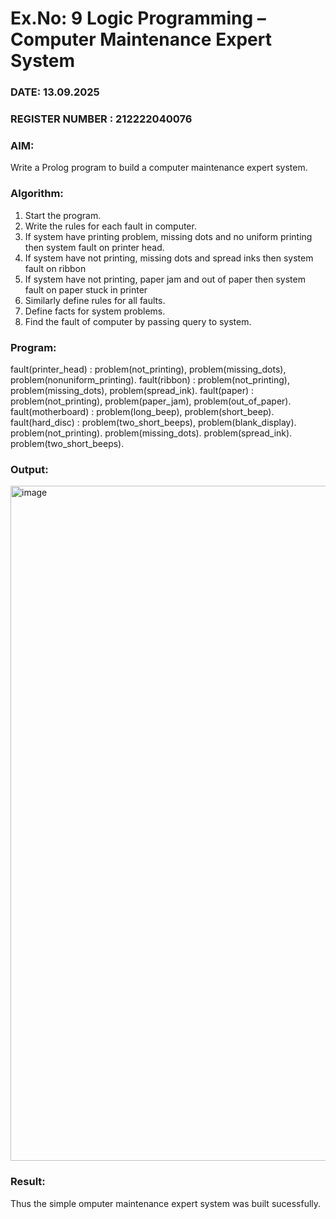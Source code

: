 # Ex.No: 9  Logic Programming –  Computer Maintenance Expert System
### DATE: 13.09.2025                                                                           
### REGISTER NUMBER : 212222040076
### AIM: 
Write a Prolog program to build a computer maintenance expert system.
###  Algorithm:
1. Start the program.
2. Write the rules for each fault in computer.
3. If system have printing problem, missing dots and no uniform printing then system fault on printer head.
4. If system have not printing, missing dots and spread inks then system fault on ribbon
5. If system have not printing, paper jam and out of paper then system fault on paper stuck in printer
6. Similarly define rules for all faults.
7. Define facts for system problems.
8. Find the fault of computer by passing query to system.
     
### Program:

fault(printer_head) :
problem(not_printing),
 problem(missing_dots),
 problem(nonuniform_printing).
 fault(ribbon) :
problem(not_printing),
 problem(missing_dots),
 problem(spread_ink).
 fault(paper) :
problem(not_printing),
 problem(paper_jam),
 problem(out_of_paper).
 fault(motherboard) :
problem(long_beep),
 problem(short_beep).
 fault(hard_disc) :
problem(two_short_beeps),
 problem(blank_display).
 problem(not_printing).
 problem(missing_dots).
 problem(spread_ink).
 problem(two_short_beeps).










### Output:

<img width="1920" height="1080" alt="image" src="https://github.com/user-attachments/assets/d98b2805-4413-4e57-a0d3-e6e01957e37a" />



### Result:
Thus the simple omputer maintenance expert system was built sucessfully.
